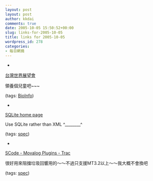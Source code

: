 ```yaml
---
layout: post
layout: post
author: kkdai
comments: true
date: 2005-10-05 15:50:52+00:00
slug: links-for-2005-10-05
title: links for 2005-10-05
wordpress_id: 278
categories:
- 每日網摘
---
```



	
  * 
		

[台灣世界展望會](http://www.worldvision.org.tw/)


		

領養個兒童吧~~~


		

(tags: [BioInfo](http://del.icio.us/kkdai/BioInfo))


	

	
  * 
		

[SQLite home page](http://www.sqlite.org/)


		

Use SQLite rather than XML   ^________^


		

(tags: [spec](http://del.icio.us/kkdai/spec))


	

	
  * 
		

[SCode - Movalog Plugins - Trac](http://www.movalog.com/plugins/wiki/SCode)


		

很好用來阻擋垃圾回響用的～～不過只支援MT3.2以上～～我大概不會換吧


		

(tags: [spec](http://del.icio.us/kkdai/spec))


	


